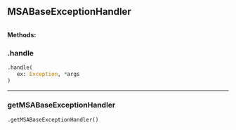#


## MSABaseExceptionHandler
```python 

```




**Methods:**


### .handle
```python
.handle(
   ex: Exception, *args
)
```


----


### getMSABaseExceptionHandler
```python
.getMSABaseExceptionHandler()
```

